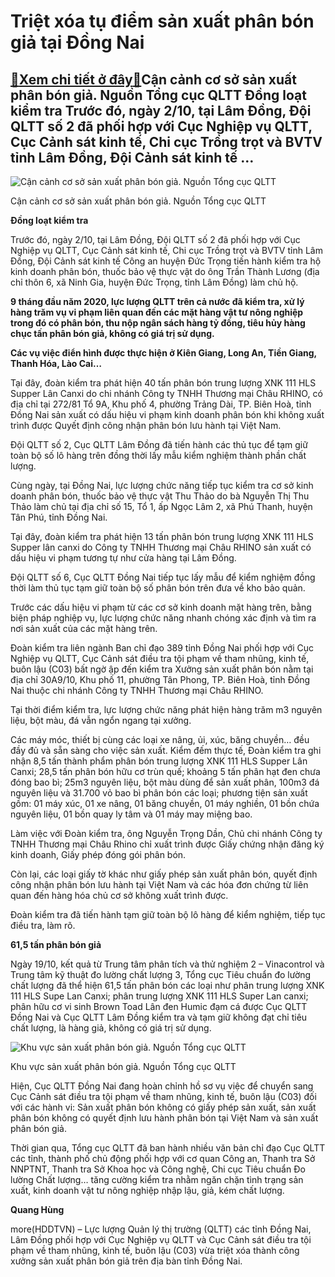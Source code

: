 Triệt xóa tụ điểm sản xuất phân bón giả tại Đồng Nai
====================================================

[:gift:Xem chi tiết ở đây:gift:](https://hddtvn.com/triet-xoa-tu-diem-san-xuat-phan-bon-gia-tai-dong-nai/)Cận cảnh cơ sở sản xuất phân bón giả. Nguồn Tổng cục QLTT Đồng loạt kiểm tra Trước đó, ngày 2/10, tại Lâm Đồng, Đội QLTT số 2 đã phối hợp với Cục Nghiệp vụ QLTT, Cục Cảnh sát kinh tế, Chi cục Trồng trọt và BVTV tỉnh Lâm Đồng, Đội Cảnh sát kinh tế …
--------------------------------------------------------------------------------------------------------------------------------------------------------------------------------------------------------------------------------------------------------





![Cận cảnh cơ sở sản xuất phân bón giả. Nguồn Tổng cục QLTT](https://hddtvn.com/wp-content/uploads/2021/01/3959_DN8.jpg "Cận cảnh cơ sở sản xuất phân bón giả. Nguồn Tổng cục QLTT")


Cận cảnh cơ sở sản xuất phân bón giả. Nguồn Tổng cục QLTT



**Đồng loạt kiểm tra**


Trước đó, ngày 2/10, tại Lâm Đồng, Đội QLTT số 2 đã phối hợp với Cục Nghiệp vụ QLTT, Cục Cảnh sát kinh tế, Chi cục Trồng trọt và BVTV tỉnh Lâm Đồng, Đội Cảnh sát kinh tế Công an huyện Đức Trọng tiến hành kiểm tra hộ kinh doanh phân bón, thuốc bảo vệ thực vật do ông Trần Thành Lương (địa chỉ thôn 6, xã Ninh Gia, huyện Đức Trọng, tỉnh Lâm Đồng) làm chủ hộ.






**9 tháng đầu năm 2020, lực lượng QLTT trên cả nước đã kiểm tra, xử lý hàng trăm vụ vi phạm liên quan đến các mặt hàng vật tư nông nghiệp trong đó có phân bón, thu nộp ngân sách hàng tỷ đồng, tiêu hủy hàng chục tấn phân bón giả, không có giá trị sử dụng.**


**Các vụ việc điển hình được thực hiện ở Kiên Giang, Long An, Tiền Giang, Thanh Hóa, Lào Cai…**






Tại đây, đoàn kiểm tra phát hiện 40 tấn phân bón trung lượng XNK 111 HLS Supper Lân Canxi do chi nhánh Công ty TNHH Thương mại Châu RHINO, có địa chỉ tại 272/81 Tổ 9A, Khu phố 4, phường Trảng Dài, TP. Biên Hoà, tỉnh Đồng Nai sản xuất có dấu hiệu vi phạm kinh doanh phân bón khi không xuất trình được Quyết định công nhận phân bón lưu hành tại Việt Nam.


Đội QLTT số 2, Cục QLTT Lâm Đồng đã tiến hành các thủ tục để tạm giữ toàn bộ số lô hàng trên đồng thời lấy mẫu kiểm nghiệm thành phần chất lượng.


Cùng ngày, tại Đồng Nai, lực lượng chức năng tiếp tục kiểm tra cơ sở kinh doanh phân bón, thuốc bảo vệ thực vật Thu Thảo do bà Nguyễn Thị Thu Thảo làm chủ tại địa chỉ số 15, Tổ 1, ấp Ngọc Lâm 2, xã Phú Thanh, huyện Tân Phú, tỉnh Đồng Nai.


Tại đây, đoàn kiểm tra phát hiện 13 tấn phân bón trung lượng XNK 111 HLS Supper lân canxi do Công ty TNHH Thương mại Châu RHINO sản xuất có dấu hiệu vi phạm tương tự như cửa hàng tại Lâm Đồng.


Đội QLTT số 6, Cục QLTT Đồng Nai tiếp tục lấy mẫu để kiểm nghiệm đồng thời làm thủ tục tạm giữ toàn bộ số phân bón trên đưa về kho bảo quản.


Trước các dấu hiệu vi phạm từ các cơ sở kinh doanh mặt hàng trên, bằng biện pháp nghiệp vụ, lực lượng chức năng nhanh chóng xác định và tìm ra nơi sản xuất của các mặt hàng trên.


Đoàn kiểm tra liên ngành Ban chỉ đạo 389 tỉnh Đồng Nai phối hợp với Cục Nghiệp vụ QLTT, Cục Cảnh sát điều tra tội phạm về tham nhũng, kinh tế, buôn lậu (C03) bất ngờ ập đến kiểm tra Xưởng sản xuất phân bón nằm tại địa chỉ 30A9/10, Khu phố 11, phường Tân Phong, TP. Biên Hoà, tỉnh Đồng Nai thuộc chi nhánh Công ty TNHH Thương mại Châu RHINO.


Tại thời điểm kiểm tra, lực lượng chức năng phát hiện hàng trăm m3 nguyên liệu, bột màu, đá vẫn ngổn ngang tại xưởng.


Các máy móc, thiết bị cùng các loại xe nâng, ủi, xúc, băng chuyền… đều đầy đủ và sẵn sàng cho việc sản xuất. Kiểm đếm thực tế, Đoàn kiểm tra ghi nhận 8,5 tấn thành phẩm phân bón trung lượng XNK 111 HLS Supper Lân Canxi; 28,5 tấn phân bón hữu cơ trùn quế; khoảng 5 tấn phân hạt đen chưa đóng bao bì; 25m3 nguyên liệu, bột màu dùng để sản xuất phân, 100m3 đá nguyên liệu và 31.700 vỏ bao bì phân bón các loại; phương tiện sản xuất gồm: 01 máy xúc, 01 xe nâng, 01 băng chuyền, 01 máy nghiền, 01 bồn chứa nguyên liệu, 01 bồn quay ly tâm và 01 máy may miệng bao.


Làm việc với Đoàn kiểm tra, ông Nguyễn Trọng Dần, Chủ chi nhánh Công ty TNHH Thương mại Châu Rhino chỉ xuất trình được Giấy chứng nhận đăng ký kinh doanh, Giấy phép đóng gói phân bón.


Còn lại, các loại giấy tờ khác như giấy phép sản xuất phân bón, quyết định công nhận phân bón lưu hành tại Việt Nam và các hóa đơn chứng từ liên quan đến hàng hóa chủ cơ sở không xuất trình được.


Đoàn kiểm tra đã tiến hành tạm giữ toàn bộ lô hàng để kiểm nghiệm, tiếp tục điều tra, làm rõ.


**61,5 tấn phân bón giả**


Ngày 19/10, kết quả từ Trung tâm phân tích và thử nghiệm 2 – Vinacontrol và Trung tâm kỹ thuật đo lường chất lượng 3, Tổng cục Tiêu chuẩn đo lường chất lượng đã thể hiện 61,5 tấn phân bón các loại như phân trung lượng XNK 111 HLS Supe Lan Canxi; phân trung lượng XNK 111 HLS Super Lan canxi; phân hữu cơ vi sinh Brown Toad Lân đen Humic đạm cá được Cục QLTT Đồng Nai và Cục QLTT Lâm Đồng kiểm tra và tạm giữ không đạt chỉ tiêu chất lượng, là hàng giả, không có giá trị sử dụng.





![Khu vực sản xuất phân bón giả. Nguồn Tổng cục QLTT](https://hddtvn.com/wp-content/uploads/2021/01/4000_DN18.jpg "Khu vực sản xuất phân bón giả. Nguồn Tổng cục QLTT")


Khu vực sản xuất phân bón giả. Nguồn Tổng cục QLTT



Hiện, Cục QLTT Đồng Nai đang hoàn chỉnh hồ sơ vụ việc để chuyển sang Cục Cảnh sát điều tra tội phạm về tham nhũng, kinh tế, buôn lậu (C03) đối với các hành vi: Sản xuất phân bón không có giấy phép sản xuất, sản xuất phân bón không có quyết định lưu hành phân bón tại Việt Nam và sản xuất phân bón giả.


Thời gian qua, Tổng cục QLTT đã ban hành nhiều văn bản chỉ đạo Cục QLTT các tỉnh, thành phố chủ động phối hợp với cơ quan Công an, Thanh tra Sở NNPTNT, Thanh tra Sở Khoa học và Công nghệ, Chi cục Tiêu chuẩn Đo lường Chất lượng… tăng cường kiểm tra nhằm ngăn chặn tình trạng sản xuất, kinh doanh vật tư nông nghiệp nhập lậu, giả, kém chất lượng.




**Quang Hùng**



more(HDDTVN) – Lực lượng Quản lý thị trường (QLTT) các tỉnh Đồng Nai, Lâm Đồng phối hợp với Cục Nghiệp vụ QLTT và Cục Cảnh sát điều tra tội phạm về tham nhũng, kinh tế, buôn lậu (C03) vừa triệt xóa thành công xưởng sản xuất phân bón giả trên địa bàn tỉnh Đồng Nai.

